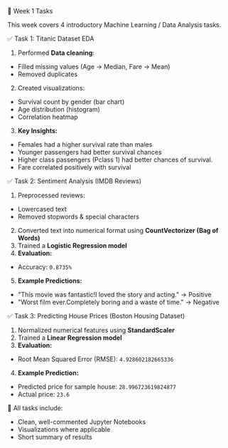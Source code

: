 📅 Week 1 Tasks

This week covers 4 introductory Machine Learning / Data Analysis tasks.

✅ Task 1: Titanic Dataset EDA
1) Performed **Data cleaning**:
  - Filled missing values (Age → Median, Fare → Mean)
  - Removed duplicates
2) Created visualizations:
  - Survival count by gender (bar chart)
  - Age distribution (histogram)
  - Correlation heatmap
3) **Key Insights:**
  - Females had a higher survival rate than males
  - Younger passengers had better survival chances
  - Higher class passengers (Pclass 1) had better chances of survival.
  - Fare correlated positively with survival

✅ Task 2: Sentiment Analysis (IMDB Reviews)
1) Preprocessed reviews:
  - Lowercased text
  - Removed stopwords & special characters
2) Converted text into numerical format using **CountVectorizer (Bag of Words)**
3) Trained a **Logistic Regression model**
4) **Evaluation:**
  - Accuracy: `0.8735%`  
5) **Example Predictions:**
  - "This movie was fantastic!I loved the story and acting." → Positive
  - "Worst film ever.Completely boring and a waste of time." → Negative

✅ Task 3: Predicting House Prices (Boston Housing Dataset)
1) Normalized numerical features using **StandardScaler**
2) Trained a **Linear Regression model**
3) **Evaluation:**
  - Root Mean Squared Error (RMSE): `4.928602182665336`  
4) **Example Prediction:**
  - Predicted price for sample house: `28.996723619824877`
  - Actual price: `23.6`

📌 All tasks include:
* Clean, well-commented Jupyter Notebooks
* Visualizations where applicable
* Short summary of results

